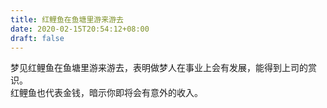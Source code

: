 ```yaml
---
title: 红鲤鱼在鱼塘里游来游去
date: 2020-02-15T20:54:12+08:00
draft: false
---
```


梦见红鲤鱼在鱼塘里游来游去，表明做梦人在事业上会有发展，能得到上司的赏识。<br>
红鲤鱼也代表金钱，暗示你即将会有意外的收入。<br>
